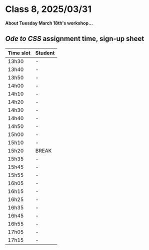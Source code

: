 # Class 8, 2025/03/31

**About Tuesday March 18th's workshop…**

## *Ode to CSS* assignment time, sign-up sheet

| Time slot | Student |
| -- | -------------- |
| 13h30 | - |
| 13h40 | - |
| 13h50 | - |
| 14h00 | - |
| 14h10 | - |
| 14h20 | - |
| 14h30 | - |
| 14h40 | - |
| 14h50 | - |
| 15h00 | - |
| 15h10 | - |
| 15h20 | BREAK |
| 15h35 | - |
| 15h45 | - |
| 15h55 | - |
| 16h05 | - |
| 16h15 | - |
| 16h25 | - |
| 16h35 | - |
| 16h45 | - |
| 16h55 | - |
| 17h05 | - |
| 17h15 | - |
